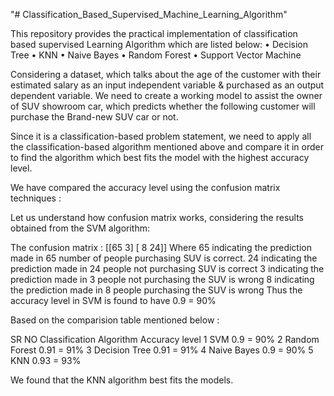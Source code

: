 "# Classification_Based_Supervised_Machine_Learning_Algorithm" 

This repository provides the practical implementation of classification based supervised Learning Algorithm which are listed below:
•	Decision Tree
•	KNN
•	Naive Bayes
•	Random Forest 
•	Support Vector Machine 

Considering a dataset, which talks about the age of the customer with their estimated salary as an input independent variable & purchased as an output dependent variable. We need to create a working model to assist the owner of SUV showroom car, which predicts whether the following customer will purchase the Brand-new SUV car or not. 

Since it is a classification-based problem statement, we need to apply all the classification-based algorithm mentioned above and compare it in order to find the algorithm which best fits the model with the highest accuracy level. 

We have compared the accuracy level using the confusion matrix techniques : 

Let us understand how confusion matrix works, considering the results obtained from the SVM algorithm:

The confusion matrix :     [[65  3]
                            [ 8 24]]
Where 
65 indicating the prediction made in 65 number of people purchasing SUV is correct.
24 indicating the prediction made in 24 people not purchasing SUV is correct
3 indicating the prediction made in 3 people not purchasing the SUV is wrong 
8 indicating the prediction made in 8 people purchasing the SUV is wrong 
Thus the accuracy level in SVM is found to have  0.9 = 90% 

Based on the comparision table mentioned below : 

SR NO 	Classification Algorithm 	Accuracy level 
1	      SVM 	                    0.9 = 90%
2	      Random Forest 	          0.91 = 91%
3	      Decision Tree	            0.91 = 91%
4	      Naive Bayes	              0.9 = 90%
5	      KNN	                      0.93 = 93%

We found that the KNN algorithm best fits the models. 
